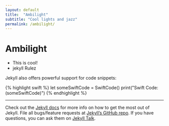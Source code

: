 ```yaml
---
layout: default
title:  "Ambilight"
subtitle: "Cool lights and jazz"
permalink: /ambilight/
---
```

# Ambilight 

* This is cool!
* jekyll Rulez

Jekyll also offers powerful support for code snippets:

{% highlight swift %}
let someSwiftCode = SwiftCode()
print("Swift Code: \(someSwiftCode)")
{% endhighlight %}
****
Check out the [Jekyll docs][jekyll-docs] for more info on how to get the most out of Jekyll. File all bugs/feature requests at [Jekyll’s GitHub repo][jekyll-gh]. If you have questions, you can ask them on [Jekyll Talk][jekyll-talk].

[jekyll-docs]: https://jekyllrb.com/docs/home
[jekyll-gh]:   https://github.com/jekyll/jekyll
[jekyll-talk]: https://talk.jekyllrb.com/
